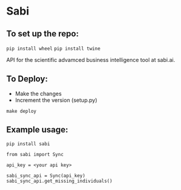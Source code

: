 # Sabi

## To set up the repo:

`pip install wheel`
`pip install twine`

API for the scientific advamced business intelligence tool at sabi.ai.

## To Deploy:

- Make the changes
- Increment the version (setup.py)

`make deploy`

## Example usage:

`pip install sabi`

```
from sabi import Sync

api_key = <your api key>

sabi_sync_api = Sync(api_key)
sabi_sync_api.get_missing_individuals()
```

